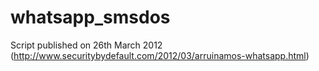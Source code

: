 whatsapp_smsdos
===============

Script published on 26th March 2012 (http://www.securitybydefault.com/2012/03/arruinamos-whatsapp.html)
